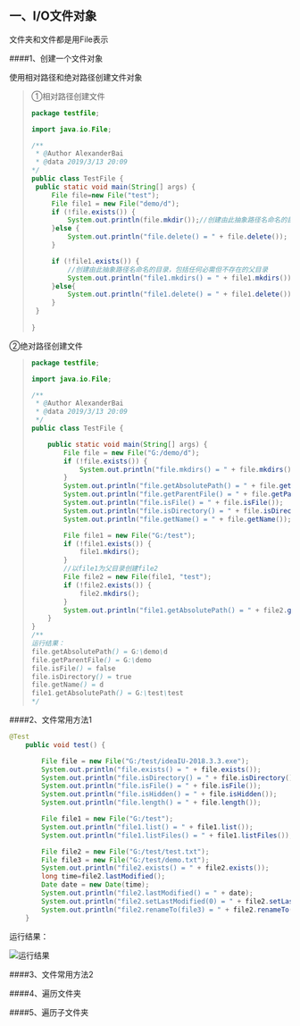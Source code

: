 ## 一、I/O文件对象

文件夹和文件都是用File表示

####1、创建一个文件对象

使用相对路径和绝对路径创建文件对象

> ①相对路径创建文件
>
> ```java
> package testfile;
> 
> import java.io.File;
> 
> /**
>  * @Author AlexanderBai
>  * @data 2019/3/13 20:09
> */
> public class TestFile {
>  public static void main(String[] args) {
>      File file=new File("test");
>      File file1 = new File("demo/d");
>      if (!file.exists()) {
>          System.out.println(file.mkdir());//创建由此抽象路径名命名的目录
>      }else {
>          System.out.println("file.delete() = " + file.delete());
>      }
> 
>      if (!file1.exists()) {
>          //创建由此抽象路径名命名的目录，包括任何必需但不存在的父目录
>          System.out.println("file1.mkdirs() = " + file1.mkdirs());
>      }else{
>          System.out.println("file1.delete() = " + file1.delete());
>      }
>  }
>     
> }
> ```
>
> 

②绝对路径创建文件

> ```java
> package testfile;
> 
> import java.io.File;
> 
> /**
>  * @Author AlexanderBai
>  * @data 2019/3/13 20:09
>  */
> public class TestFile {
> 
>     public static void main(String[] args) {
>         File file = new File("G:/demo/d");
>         if (!file.exists()) {
>             System.out.println("file.mkdirs() = " + file.mkdirs());//换成mkdir()类似
>         }
>         System.out.println("file.getAbsolutePath() = " + file.getAbsolutePath());
>         System.out.println("file.getParentFile() = " + file.getParentFile());
>         System.out.println("file.isFile() = " + file.isFile());
>         System.out.println("file.isDirectory() = " + file.isDirectory());
>         System.out.println("file.getName() = " + file.getName());
> 
>         File file1 = new File("G:/test");
>         if (!file1.exists()) {
>             file1.mkdirs();
>         }
>         //以file1为父目录创建file2
>         File file2 = new File(file1, "test");
>         if (!file2.exists()) {
>             file2.mkdirs();
>         }
>         System.out.println("file1.getAbsolutePath() = " + file2.getAbsolutePath());
>     }
> }
> /**
> 运行结果：
> file.getAbsolutePath() = G:\demo\d
> file.getParentFile() = G:\demo
> file.isFile() = false
> file.isDirectory() = true
> file.getName() = d
> file1.getAbsolutePath() = G:\test\test
> */
> ```

####2、文件常用方法1

```java
@Test
    public void test() {

        File file = new File("G:/test/ideaIU-2018.3.3.exe");
        System.out.println("file.exists() = " + file.exists());
        System.out.println("file.isDirectory() = " + file.isDirectory());
        System.out.println("file.isFile() = " + file.isFile());
        System.out.println("file.isHidden() = " + file.isHidden());
        System.out.println("file.length() = " + file.length());

        File file1 = new File("G:/test");
        System.out.println("file1.list() = " + file1.list());
        System.out.println("file1.listFiles() = " + file1.listFiles());

        File file2 = new File("G:/test/test.txt");
        File file3 = new File("G:/test/demo.txt");
        System.out.println("file2.exists() = " + file2.exists());
        long time=file2.lastModified();
        Date date = new Date(time);
        System.out.println("file2.lastModified() = " + date);
        System.out.println("file2.setLastModified(0) = " + file2.setLastModified(0));
        System.out.println("file2.renameTo(file3) = " + file2.renameTo(file3));
    }
```

运行结果：

![运行结果](C:\Users\AlexanderBai\AppData\Roaming\Typora\typora-user-images\1552537656583.png)



####3、文件常用方法2

####4、遍历文件夹

####5、遍历子文件夹